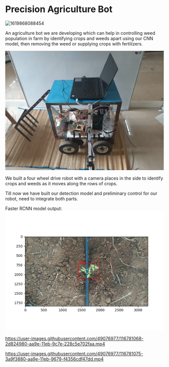 # Precision Agriculture Bot

![1619868088454](https://user-images.githubusercontent.com/49076977/116781074-33782a80-aa9e-11eb-8d46-16b829ced1e3.jpg)

An agriculture bot we are developing which can help in controlling weed population in farm by identifying crops and weeds apart using our CNN model, then removing the weed or supplying crops with fertilizers.

<img src="bot.jpeg" width="550">


We built a four wheel drive robot with a camera places in the side to identify crops and weeds as it moves along the rows of crops.

Till now we have built our detection model and preliminary control for our robot, need to integrate both parts.


Faster RCNN model output:<br>
<img src="test.png">



https://user-images.githubusercontent.com/49076977/116781068-2d824980-aa9e-11eb-9c7e-228c5e702faa.mp4

https://user-images.githubusercontent.com/49076977/116781075-3a9f3880-aa9e-11eb-9679-f4356cdf47dd.mp4

